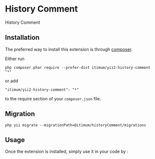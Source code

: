 History Comment
==============
History Comment

Installation
------------

The preferred way to install this extension is through [composer](http://getcomposer.org/download/).

Either run

```
php composer.phar require --prefer-dist itimum/yii2-history-comment "*"
```

or add

```
"itimum/yii2-history-comment": "*"
```

to the require section of your `composer.json` file.

Migration
----

```
php yii migrate --migrationPath=@itimum/historyComment/migrations
```


Usage
-----

Once the extension is installed, simply use it in your code by  :

```php

```